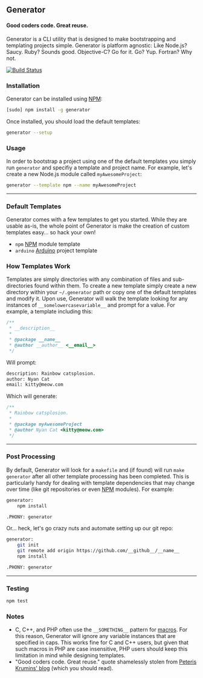 ## Generator
#### Good coders code. Great reuse.
Generator is a CLI utility that is designed to make bootstrapping and templating projects simple. Generator is platform agnostic: Like Node.js? Saucy. Ruby? Sounds good. Objective-C? Go for it. Go? Yup. Fortran? Why not.

[![Build Status](https://secure.travis-ci.org/thisandagain/generator.png)](http://travis-ci.org/thisandagain/generator)

### Installation
Generator can be installed using [NPM](https://npmjs.org/):
```bash
[sudo] npm install -g generator
```

Once installed, you should load the default templates:
```bash
generator --setup
```

### Usage
In order to bootstrap a project using one of the default templates you simply run `generator` and specifiy a template and project name. For example, let's create a new Node.js module called `myAwesomeProject`:
```bash
generator --template npm --name myAwesomeProject
```

---

### Default Templates
Generator comes with a few templates to get you started. While they are usable as-is, the whole point of Generator is make the creation of custom templates easy... so hack your own!

- `npm` [NPM](https://npmjs.org/) module template
- `arduino` [Arduino](http://www.arduino.cc/) project template

### How Templates Work
Templates are simply directories with any combination of files and sub-directories found within them. To create a new template simply create a new directory within your `~/.generator` path or copy one of the default templates and modify it. Upon use, Generator will walk the template looking for any instances of `__somelowercasevariable__` and prompt for a value. For example, a template including this:

```javascript
/**
 * __description__
 *
 * @package __name__
 * @author __author__ <__email__>
 */
```

Will prompt:
```bash
description: Rainbow catsplosion.
author: Nyan Cat
email: kitty@meow.com
```

Which will generate:
```javascript
/**
 * Rainbow catsplosion.
 *
 * @package myAwesomeProject
 * @author Nyan Cat <kitty@meow.com>
 */
```

---

### Post Processing
By default, Generator will look for a `makefile` and (if found) will run `make generator` after all other template processing has been completed. This is particularly handy for dealing with template dependencies that may change over time (like git repositories or even [NPM](https://npmjs.org/) modules). For example:

```bash
generator:
    npm install

.PHONY: generator
```

Or... heck, let's go crazy nuts and automate setting up our git repo:

```bash
generator:
    git init
    git remote add origin https://github.com/__github__/__name__
    npm install

.PHONY: generator
```

---

### Testing
```bash
npm test
```

### Notes
- C, C++, and PHP often use the `__SOMETHING__` pattern for [macros](http://gcc.gnu.org/onlinedocs/gcc-3.1/cpp/Standard-Predefined-Macros.html). For this reason, Generator will ignore any variable instances that are specified in caps. This works fine for C and C++ users, but given that such macros in PHP are case insensitive, PHP users should keep this limitation in mind while designing templates.
- "Good coders code. Great reuse." quote shamelessly stolen from [Peteris Krumins' blog](http://www.catonmat.net/) (which you should read).
